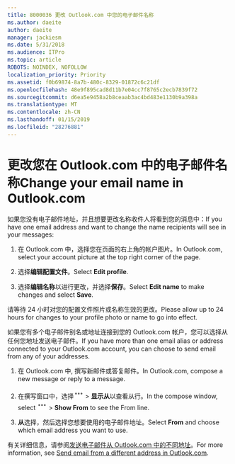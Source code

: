 ```yaml
---
title: 8000036 更改 Outlook.com 中您的电子邮件名称
ms.author: daeite
author: daeite
manager: jackiesm
ms.date: 5/31/2018
ms.audience: ITPro
ms.topic: article
ROBOTS: NOINDEX, NOFOLLOW
localization_priority: Priority
ms.assetid: f0b69874-8a7b-480c-8329-01872c6c21df
ms.openlocfilehash: 48e9f895cad8d11b7e04cc7f8765c2ecb7839f72
ms.sourcegitcommit: d6ea5e9458a2b8ceaab3ac4bd483e1130b9a398a
ms.translationtype: MT
ms.contentlocale: zh-CN
ms.lasthandoff: 01/15/2019
ms.locfileid: "28276881"
---
```

# <a name="change-your-email-name-in-outlookcom"></a><span data-ttu-id="4aac3-102">更改您在 Outlook.com 中的电子邮件名称</span><span class="sxs-lookup"><span data-stu-id="4aac3-102">Change your email name in Outlook.com</span></span>

<span data-ttu-id="4aac3-103">如果您没有电子邮件地址，并且想要更改名称收件人将看到您的消息中：</span><span class="sxs-lookup"><span data-stu-id="4aac3-103">If you have one email address and want to change the name recipients will see in your messages:</span></span>
  
1. <span data-ttu-id="4aac3-104">在 Outlook.com 中，选择您在页面的右上角的帐户图片。</span><span class="sxs-lookup"><span data-stu-id="4aac3-104">In Outlook.com, select your account picture at the top right corner of the page.</span></span>
    
2. <span data-ttu-id="4aac3-105">选择**编辑配置文件**。</span><span class="sxs-lookup"><span data-stu-id="4aac3-105">Select **Edit profile**.</span></span> 
    
3. <span data-ttu-id="4aac3-106">选择**编辑名称**以进行更改，并选择**保存**。</span><span class="sxs-lookup"><span data-stu-id="4aac3-106">Select **Edit name** to make changes and select **Save**.</span></span> 
    
<span data-ttu-id="4aac3-107">请等待 24 小时对您的配置文件照片或名称生效的更改。</span><span class="sxs-lookup"><span data-stu-id="4aac3-107">Please allow up to 24 hours for changes to your profile photo or name to go into effect.</span></span>
  
<span data-ttu-id="4aac3-108">如果您有多个电子邮件别名或地址连接到您的 Outlook.com 帐户，您可以选择从任何您地址发送电子邮件。</span><span class="sxs-lookup"><span data-stu-id="4aac3-108">If you have more than one email alias or address connected to your Outlook.com account, you can choose to send email from any of your addresses.</span></span>
  
1. <span data-ttu-id="4aac3-109">在 Outlook.com 中, 撰写新邮件或答复邮件。</span><span class="sxs-lookup"><span data-stu-id="4aac3-109">In Outlook.com, compose a new message or reply to a message.</span></span>
    
2. <span data-ttu-id="4aac3-p101">在撰写窗口中，选择![的多组操作图标。](media/b97ea7cd-eeb0-49c5-a564-7ca2d2e33909.png) \> **显示从**以查看从行。</span><span class="sxs-lookup"><span data-stu-id="4aac3-p101">In the compose window, select ![The More group actions icon.](media/b97ea7cd-eeb0-49c5-a564-7ca2d2e33909.png) \> **Show From** to see the From line.</span></span> 
    
3. <span data-ttu-id="4aac3-112">**从**选择，然后选择您想要使用的电子邮件地址。</span><span class="sxs-lookup"><span data-stu-id="4aac3-112">Select **From** and choose which email address you want to use.</span></span> 
    
<span data-ttu-id="4aac3-113">有关详细信息，请参阅[发送电子邮件从 Outlook.com 中的不同地址](https://go.microsoft.com/fwlink/p/?linkid=2001701&amp;clcid=0x409)。</span><span class="sxs-lookup"><span data-stu-id="4aac3-113">For more information, see [Send email from a different address in Outlook.com](https://go.microsoft.com/fwlink/p/?linkid=2001701&amp;clcid=0x409).</span></span>
  

